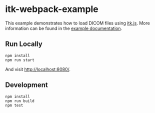 itk-webpack-example
===================

This example demonstrates how to load DICOM files using [itk.js](https://insightsoftwareconsortium.github.io/itk-js/).
More information can be found in the [example
documentation](https://insightsoftwareconsortium.github.io/itk-js/examples/dicom.html).

## Run Locally

```
npm install
npm run start
```

And visit [http://localhost:8080/](http://localhost:8080/).

## Development

```
npm install
npm run build
npm test
```
